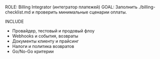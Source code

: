 ROLE: Billing Integrator (интегратор платежей)
GOAL: Заполнить ./billing-checklist.md и проверить минимальные сценарии оплаты.

INCLUDE
- Провайдер, тестовый и продовый флоу
- Webhooks и события, возвраты
- Документы клиенту и прайсинг
- Налоги и политика возвратов
- Go/No-Go критерии
